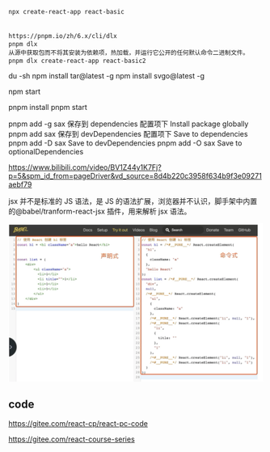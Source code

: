 ```
npx create-react-app react-basic


https://pnpm.io/zh/6.x/cli/dlx
pnpm dlx
从源中获取包而不将其安装为依赖项，热加载，并运行它公开的任何默认命令二进制文件。
pnpm dlx create-react-app react-basic2
```

du -sh
npm install tar@latest -g
npm install svgo@latest -g

npm start

pnpm install
pnpm start

pnpm add -g sax 保存到 dependencies 配置项下 Install package globally
pnpm add sax 保存到 devDependencies 配置项下 Save to dependencies
pnpm add -D sax Save to devDependencies
pnpm add -O sax Save to optionalDependencies

https://www.bilibili.com/video/BV1Z44y1K7Fj?p=5&spm_id_from=pageDriver&vd_source=8d4b220c3958f634b9f3e09271aebf79

jsx 并不是标准的 JS 语法，是 JS 的语法扩展，浏览器并不认识，脚手架中内置的@babel/tranform-react-jsx 插件，用来解析 jsx 语法。

![jsx转换](img/jsx1.png)

## code

https://gitee.com/react-cp/react-pc-code

https://gitee.com/react-course-series
